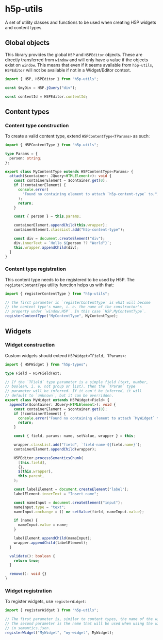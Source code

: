 # h5p-utils

A set of utility classes and functions to be used when creating H5P widgets and content types.

## Global objects

This library provides the global `H5P` and `H5PEditor` objects. These are directly transferred from `window` and will only have a value if the objects exist on `window`. This means that even if it seems available from `h5p-utils`, `H5PEditor` will not be available if not in a Widget/Editor context.

```ts
import { H5P, H5PEditor } from "h5p-utils";

const $myDiv = H5P.jQuery("div");

const contentId = H5PEditor.contentId;
```

## Content types

### Content type construction

To create a valid content type, extend `H5PContentType<TParams>` as such:

```ts
import { H5PContentType } from "h5p-utils";

type Params = {
  person: string;
};

export class MyContentType extends H5PContentType<Params> {
  attach($container: JQuery<HTMLElement>): void {
    const containerElement = $container.get(0);
    if (!containerElement) {
      console.error(
        "Found no containing element to attach `h5p-content-type` to.",
      );
      return;
    }

    const { person } = this.params;

    containerElement.appendChild(this.wrapper);
    containerElement.classList.add("h5p-content-type");

    const div = document.createElement("div");
    div.innerText = `Hello ${person ?? "World"}`;
    this.wrapper.appendChild(div);
  }
}
```

### Content type registration

This content type needs to be registered to be used by H5P. The `registerContentType` utility function helps us with that:

```ts
import { registerContentType } from "h5p-utils";

// The first parameter in `registerContentType` is what will become
// the content type's name, i. e. the name of the constructor's
// property under `window.H5P`. In this case `H5P.MyContentType`.
registerContentType("MyContentType", MyContentType);
```

## Widgets

### Widget construction

Custom widgets should extend `H5PWidget<TField, TParams>`:

```ts
import { H5PWidget } from "h5p-types";

type Field = H5PFieldText;

// If the `TField` type parameter is a simple field (text, number,
// boolean, i. e. not group or list), then the `TParam` type
// parameter will be inferred. If it can't be inferred, it will
// default to `unknown`, but it can be overridden.
export class MyWidget extends H5PWidget<Field> {
  appendTo($container: JQuery<HTMLElement>): void {
    const containerElement = $container.get(0);
    if (!containerElement) {
      console.error("Found no containing element to attach `MyWidget` to.");
      return;
    }

    const { field, params: name, setValue, wrapper } = this;

    wrapper.classList.add("field", `field-name-${field.name}`);
    containerElement.appendChild(wrapper);

    H5PEditor.processSemanticsChunk(
      [this.field],
      {},
      $(this.wrapper),
      this.parent,
    );

    const labelElement = document.createElement("label");
    labelElement.innerText = "Insert name";

    const nameInput = document.createElement("input");
    nameInput.type = "text";
    nameInput.onchange = () => setValue(field, nameInput.value);

    if (name) {
      nameInput.value = name;
    }

    labelElement.appendChild(nameInput);
    wrapper.appendChild(labelElement);
  }

  validate(): boolean {
    return true;
  }

  remove(): void {}
}
```

### Widget registration

To register widgets, use `registerWidget`:

```ts
import { registerWidget } from "h5p-utils";

// The first parameter is, similar to content types, the name of the widget.
// The second parameter is the name that will be used when using the widget
// in semantics.json.
registerWidget("MyWidget", "my-widget", MyWidget);
```
